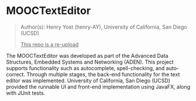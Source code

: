# MOOCTextEditor

> Author(s): Henry Yost (henry-AY), University of California, San Diego (UCSD)
>
> <ins>This repo is a re-upload</ins>

The MOOCTextEditor was developed as part of the Advanced Data Structures, Embedded Systems and Networking (ADEN). This project supports functionality such as autocomplete, spell-checking, and auto-correct. Through multiple stages, the back-end functionality for the text editor was implemented. University of California, San Diego (UCSD) provided the runnable UI and front-end implementation using JavaFX, along with JUnit tests.
